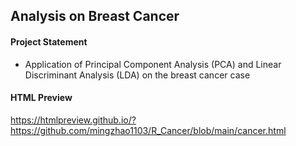 ## Analysis on Breast Cancer

#### Project Statement 

- Application of Principal Component Analysis (PCA) and Linear Discriminant Analysis (LDA) on the breast cancer case 

#### HTML Preview

https://htmlpreview.github.io/?https://github.com/mingzhao1103/R_Cancer/blob/main/cancer.html

